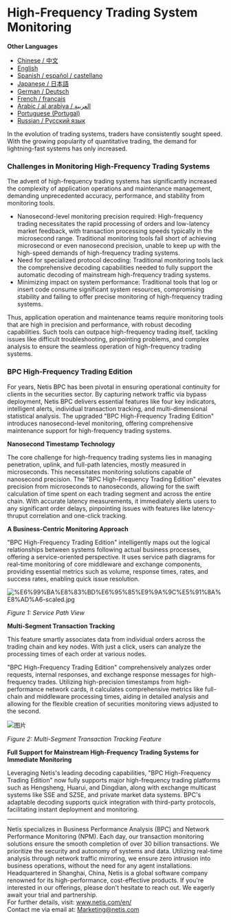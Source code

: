 # High-Frequency Trading System Monitoring

**Other Languages**

+ [Chinese / 中文](https://github.com/lvdeshuii/OverFlow/blob/main/docs/zh/High-frequency-Trading-System-Monitoring-zh.md)
+ [English](https://github.com/lvdeshuii/OverFlow/blob/main/docs/en/High-frequency-Trading-System-Monitoring-en.md)
+ [Spanish / español / castellano](https://github.com/lvdeshuii/OverFlow/blob/main/docs/es/High-frequency-Trading-System-Monitoring-es.md)
+ [Japanese / 日本語](https://github.com/lvdeshuii/OverFlow/blob/main/docs/ja/High-frequency-Trading-System-Monitoring-ja.md)
+ [German / Deutsch](https://github.com/lvdeshuii/OverFlow/blob/main/docs/de/High-frequency-Trading-System-Monitoring-de.md)
+ [French / français](https://github.com/lvdeshuii/OverFlow/blob/main/docs/fr/High-frequency-Trading-System-Monitoring-fr.md)
+ [Arabic / al arabiya / العربية](https://github.com/lvdeshuii/OverFlow/blob/main/docs/ar/High-frequency-Trading-System-Monitoring-ar.md)
+ [Portuguese (Portugal)](https://github.com/lvdeshuii/OverFlow/blob/main/docs/pt/High-frequency-Trading-System-Monitoring-pt.md)
+ [Russian / Русский язык](https://github.com/lvdeshuii/OverFlow/blob/main/docs/ru/High-frequency-Trading-System-Monitoring-ru.md)

In the evolution of trading systems, traders have consistently sought speed. With the growing popularity of quantitative trading, the demand for lightning-fast systems has only increased.

### Challenges in Monitoring High-Frequency Trading Systems

The advent of high-frequency trading systems has significantly increased the complexity of application operations and maintenance management, demanding unprecedented accuracy, performance, and stability from monitoring tools.

- Nanosecond-level monitoring precision required: High-frequency trading necessitates the rapid processing of orders and low-latency market feedback, with transaction processing speeds typically in the microsecond range. Traditional monitoring tools fall short of achieving microsecond or even nanosecond precision, unable to keep up with the high-speed demands of high-frequency trading systems.
- Need for specialized protocol decoding: Traditional monitoring tools lack the comprehensive decoding capabilities needed to fully support the automatic decoding of mainstream high-frequency trading systems.
- Minimizing impact on system performance: Traditional tools that log or insert code consume significant system resources, compromising stability and failing to offer precise monitoring of high-frequency trading systems.

Thus, application operation and maintenance teams require monitoring tools that are high in precision and performance, with robust decoding capabilities. Such tools can outpace high-frequency trading itself, tackling issues like difficult troubleshooting, pinpointing problems, and complex analysis to ensure the seamless operation of high-frequency trading systems.

### BPC High-Frequency Trading Edition

For years, Netis BPC has been pivotal in ensuring operational continuity for clients in the securities sector. By capturing network traffic via bypass deployment, Netis BPC delivers essential features like four key indicators, intelligent alerts, individual transaction tracking, and multi-dimensional statistical analysis. The upgraded "BPC High-Frequency Trading Edition" introduces nanosecond-level monitoring, offering comprehensive maintenance support for high-frequency trading systems.

**Nanosecond Timestamp Technology**

The core challenge for high-frequency trading systems lies in managing penetration, uplink, and full-path latencies, mostly measured in microseconds. This necessitates monitoring solutions capable of nanosecond precision. The "BPC High-Frequency Trading Edition" elevates precision from microseconds to nanoseconds, allowing for the swift calculation of time spent on each trading segment and across the entire chain. With accurate latency measurements, it immediately alerts users to any significant order delays, pinpointing issues with features like latency-thruput correlation and one-click tracking.

**A Business-Centric Monitoring Approach**

"BPC High-Frequency Trading Edition" intelligently maps out the logical relationships between systems following actual business processes, offering a service-oriented perspective. It uses service path diagrams for real-time monitoring of core middleware and exchange components, providing essential metrics such as volume, response times, rates, and success rates, enabling quick issue resolution.

![%E6%99%BA%E8%83%BD%E6%95%85%E9%9A%9C%E5%91%8A%E8%AD%A6-scaled.jpg](https://www.netis.com/wp-content/uploads/2022/05/%E6%99%BA%E8%83%BD%E6%95%85%E9%9A%9C%E5%91%8A%E8%AD%A6-scaled.jpg)

*Figure 1: Service Path View*

**Multi-Segment Transaction Tracking**

This feature smartly associates data from individual orders across the trading chain and key nodes. With just a click, users can analyze the processing times of each order at various nodes.

"BPC High-Frequency Trading Edition" comprehensively analyzes order requests, internal responses, and exchange response messages for high-frequency trades. Utilizing high-precision timestamps from high-performance network cards, it calculates comprehensive metrics like full-chain and middleware processing times, aiding in detailed analysis and allowing for the flexible creation of securities monitoring views adjusted to the second.

![图片](https://mmbiz.qpic.cn/mmbiz_jpg/o672k3fsicq19VyEficPiaZ2k9iaJhBWWYicHSHVWKyCm89sMW99ER72MfE1GBUsmQob7o6hmpjQvUD3BrDsFV33zlQ/640?wx_fmt=jpeg&tp=webp&wxfrom=5&wx_lazy=1&wx_co=1)

*Figure 2: Multi-Segment Transaction Tracking Feature*

**Full Support for Mainstream High-Frequency Trading Systems for Immediate Monitoring**

Leveraging Netis's leading decoding capabilities, "BPC High-Frequency Trading Edition" now fully supports major high-frequency trading platforms such as Hengsheng, Huarui, and Dingdian, along with exchange multicast systems like SSE and SZSE, and private market data systems. BPC's adaptable decoding supports quick integration with third-party protocols, facilitating instant deployment and monitoring.

***
Netis specializes in Business Performance Analysis (BPC) and Network Performance Monitoring (NPM). Each day, our transaction monitoring solutions ensure the smooth completion of over 30 billion transactions. We prioritize the security and autonomy of systems and data. Utilizing real-time analysis through network traffic mirroring, we ensure zero intrusion into business operations, without the need for any agent installations. Headquartered in Shanghai, China, Netis is a global software company renowned for its high-performance, cost-effective products. If you're interested in our offerings, please don't hesitate to reach out. We eagerly await your trial and partnership.  
For further details, visit: www.netis.com/en/  
Contact me via email at: Marketing@netis.com
